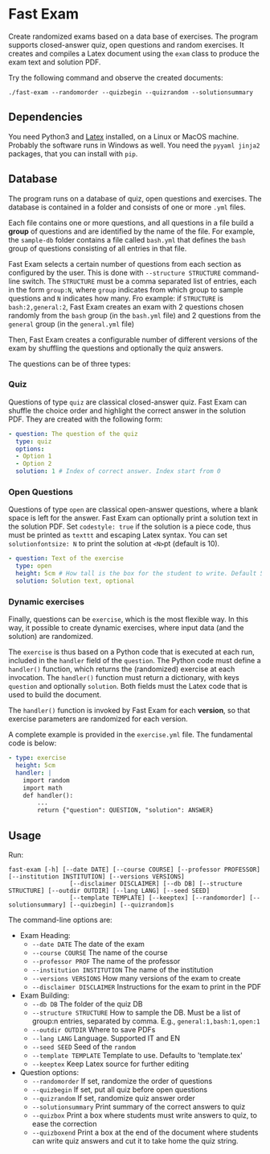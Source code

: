 # Fast Exam

Create randomized exams based on a data base of exercises.
The program supports closed-answer quiz, open questions and random exercises.
It creates and compiles a Latex document using the `exam` class to produce the exam text and solution PDF.

Try the following command and observe the created documents:
```
./fast-exam --randomorder --quizbegin --quizrandom --solutionsummary
```

## Dependencies

You need Python3 and [Latex](https://www.tug.org/texlive/) installed, on a Linux or MacOS machine. Probably the software runs in Windows as well.
You need the `pyyaml jinja2` packages, that you can install with `pip`.

## Database

The program runs on a database of quiz, open questions and exercises.
The database is contained in a folder and consists of one or more `.yml` files.

Each file contains one or more questions, and all questions in a file build a **group** of questions and are identified by the name of the file. For example, the `sample-db` folder contains a file called `bash.yml` that defines the `bash` group of questions consisting of all entries in that file.

Fast Exam selects a certain number of questions from each section as configured by the user.
This is done with `--structure STRUCTURE` command-line switch.
The `STRUCTURE` must be a comma separated list of entries, each in the form `group:N`, where `group` indicates from which group to sample questions and `N` indicates how many. Fro example: if `STRUCTURE` is `bash:2,general:2`, Fast Exam creates an exam with 2 questions chosen randomly from the `bash` group (in the `bash.yml` file) and 2 questions from the `general` group (in the `general.yml` file)

Then, Fast Exam creates a configurable number of different versions of the exam by shuffling the questions and optionally the quiz answers.

The questions can be of three types:

### Quiz
Questions of type `quiz` are classical closed-answer quiz. Fast Exam can shuffle the choice order and highlight the correct answer in the solution PDF. They are created with the following form:
```yaml
- question: The question of the quiz
  type: quiz
  options:
  - Option 1
  - Option 2
  solution: 1 # Index of correct answer. Index start from 0
```

### Open Questions
Questions of type `open` are classical open-answer questions, where a blank space is left for the answer. Fast Exam can optionally print a solution text in the solution PDF. Set `codestyle: true` if the solution is a piece code, thus must be printed as `texttt` and escaping Latex syntax. You can set `solutionfontsize: N` to print the solution at `<N>`pt (default is 10).

```yaml
- question: Text of the exercise
  type: open
  height: 5cm # How tall is the box for the student to write. Default 5cm
  solution: Solution text, optional
```

### Dynamic exercises

Finally, questions can be `exercise`, which is the most flexible way.
In this way, it possible to create dynamic exercises, where input data (and the solution) are randomized.

The `exercise` is thus based on a Python code that is executed at each run, included in the `handler` field of the `question`. The Python code must define a `handler()` function, which returns the (randomized) exercise at each invocation. The `handler()` function must return a dictionary, with keys `question` and optionally `solution`. Both fields must the Latex code that is used to build the document.

The `handler()` function is invoked by Fast Exam for each **version**, so that exercise parameters are randomized for each version. 

A complete example is provided in the `exercise.yml` file. The fundamental code is below: 

```yaml
- type: exercise
  height: 5cm
  handler: |
    import random
    import math
    def handler():
        ...
        return {"question": QUESTION, "solution": ANSWER}
```

## Usage

Run:
```
fast-exam [-h] [--date DATE] [--course COURSE] [--professor PROFESSOR] [--institution INSTITUTION] [--versions VERSIONS]
                 [--disclaimer DISCLAIMER] [--db DB] [--structure STRUCTURE] [--outdir OUTDIR] [--lang LANG] [--seed SEED]
                 [--template TEMPLATE] [--keeptex] [--randomorder] [--solutionsummary] [--quizbegin] [--quizrandom]s
```

The command-line options are:
- Exam Heading:
  - `--date DATE` The date of the exam
  - `--course COURSE` The name of the course
  - `--professor PROF` The name of the professor
  - `--institution INSTITUTION` The name of the institution
  - `--versions VERSIONS` How many versions of the exam to create
  - `--disclaimer DISCLAIMER` Instructions for the exam to print in the PDF
- Exam Building:
  - `--db DB` The folder of the quiz DB
  - `--structure STRUCTURE` How to sample the DB. Must be a list of group:n entries, separated by comma. E.g., `general:1,bash:1,open:1`
  - `--outdir OUTDIR` Where to save PDFs
  - `--lang LANG` Language. Supported IT and EN
  - `--seed SEED` Seed of the `random`
  - `--template TEMPLATE` Template to use. Defaults to 'template.tex'
  - `--keeptex` Keep Latex source for further editing
- Question options:
  - `--randomorder` If set, randomize the order of questions
  - `--quizbegin` If set, put all quiz before open questions
  - `--quizrandom` If set, randomize quiz answer order
  - `--solutionsummary` Print summary of the correct answers to quiz
  - `--quizbox` Print a box where students must write answers to quiz, to ease the correction
  - `--quizboxend` Print a box at the end of the document where students can write quiz answers and cut it to take home the quiz string.







